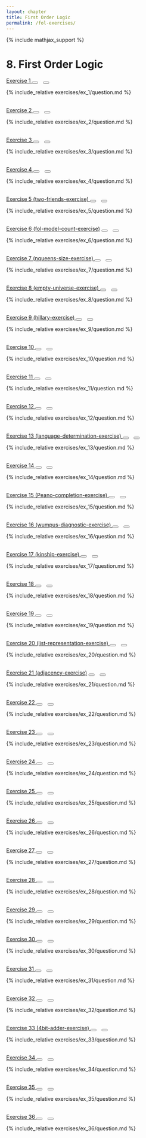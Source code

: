 ```yaml
---
layout: chapter
title: First Order Logic
permalink: /fol-exercises/
---
```


{% include mathjax_support %}

# 8. First Order Logic

<div class="card">
    <div class="card-header p-2">
        <a href='ex_1/' class="p-2">Exercise 1 </a>
        <button type="button" class="btn btn-dark float-right" title="Bookmark Exercise" onclick="bookmark('ch8ex1');" href="#"><i id="ch8ex1" class="fas fa-bookmark" style="color:white"></i></button>
        <button type="button" class="btn btn-dark float-right" style="margin-left:10px; margin-right:10px;" title="Upvote Exercise" onclick="upvote('ex8.1');" href="#"><i id="ch8ex1" class="fas fa-thumbs-up" style="color:white"></i></button>
    </div>
    <div class="card-body">
        <p class="card-text">{% include_relative exercises/ex_1/question.md %}</p>
    </div>
</div>

<br>

<div class="card">
    <div class="card-header p-2">
        <a href='ex_2/' class="p-2">Exercise 2 </a>
        <button type="button" class="btn btn-dark float-right" title="Bookmark Exercise" onclick="bookmark('ch8ex2');" href="#"><i id="ch8ex2" class="fas fa-bookmark" style="color:white"></i></button>
        <button type="button" class="btn btn-dark float-right" style="margin-left:10px; margin-right:10px;" title="Upvote Exercise" onclick="upvote('ex8.2');" href="#"><i id="ch8ex2" class="fas fa-thumbs-up" style="color:white"></i></button>
    </div>
    <div class="card-body">
        <p class="card-text">{% include_relative exercises/ex_2/question.md %}</p>
    </div>
</div>

<br>

<div class="card">
    <div class="card-header p-2">
        <a href='ex_3/' class="p-2">Exercise 3 </a>
        <button type="button" class="btn btn-dark float-right" title="Bookmark Exercise" onclick="bookmark('ch8ex3');" href="#"><i id="ch8ex3" class="fas fa-bookmark" style="color:white"></i></button>
        <button type="button" class="btn btn-dark float-right" style="margin-left:10px; margin-right:10px;" title="Upvote Exercise" onclick="upvote('ex8.3');" href="#"><i id="ch8ex3" class="fas fa-thumbs-up" style="color:white"></i></button>
    </div>
    <div class="card-body">
        <p class="card-text">{% include_relative exercises/ex_3/question.md %}</p>
    </div>
</div>

<br>

<div class="card">
    <div class="card-header p-2">
        <a href='ex_4/' class="p-2">Exercise 4  </a>
        <button type="button" class="btn btn-dark float-right" title="Bookmark Exercise" onclick="bookmark('ch8ex4');" href="#"><i id="ch8ex4" class="fas fa-bookmark" style="color:white"></i></button>
        <button type="button" class="btn btn-dark float-right" style="margin-left:10px; margin-right:10px;" title="Upvote Exercise" onclick="upvote('ex8.4');" href="#"><i id="ch8ex4" class="fas fa-thumbs-up" style="color:white"></i></button>
    </div>
    <div class="card-body">
        <p class="card-text">{% include_relative exercises/ex_4/question.md %}</p>
    </div>
</div>

<br>

<div class="card">
    <div class="card-header p-2">
        <a href='ex_5/' class="p-2">Exercise 5 (two-friends-exercise) </a>
        <button type="button" class="btn btn-dark float-right" title="Bookmark Exercise" onclick="bookmark('ch8ex5');" href="#"><i id="ch8ex5" class="fas fa-bookmark" style="color:white"></i></button>
        <button type="button" class="btn btn-dark float-right" style="margin-left:10px; margin-right:10px;" title="Upvote Exercise" onclick="upvote('ex8.5');" href="#"><i id="ch8ex5" class="fas fa-thumbs-up" style="color:white"></i></button>
    </div>
    <div class="card-body">
        <p class="card-text">{% include_relative exercises/ex_5/question.md %}</p>
    </div>
</div>

<br>

<div class="card">
    <div class="card-header p-2">
        <a href='ex_6/' class="p-2">Exercise 6 (fol-model-count-exercise)</a>
        <button type="button" class="btn btn-dark float-right" title="Bookmark Exercise" onclick="bookmark('ch8ex6');" href="#"><i id="ch8ex6" class="fas fa-bookmark" style="color:white"></i></button>
        <button type="button" class="btn btn-dark float-right" style="margin-left:10px; margin-right:10px;" title="Upvote Exercise" onclick="upvote('ex8.6');" href="#"><i id="ch8ex6" class="fas fa-thumbs-up" style="color:white"></i></button>
    </div>
    <div class="card-body">
        <p class="card-text">{% include_relative exercises/ex_6/question.md %}</p>
    </div>
</div>

<br>

<div class="card">
    <div class="card-header p-2">
        <a href='ex_7/' class="p-2">Exercise 7 (nqueens-size-exercise) </a>
        <button type="button" class="btn btn-dark float-right" title="Bookmark Exercise" onclick="bookmark('ch8ex7');" href="#"><i id="ch8ex7" class="fas fa-bookmark" style="color:white"></i></button>
        <button type="button" class="btn btn-dark float-right" style="margin-left:10px; margin-right:10px;" title="Upvote Exercise" onclick="upvote('ex8.7');" href="#"><i id="ch8ex7" class="fas fa-thumbs-up" style="color:white"></i></button>
    </div>
    <div class="card-body">
        <p class="card-text">{% include_relative exercises/ex_7/question.md %}</p>
    </div>
</div>

<br>

<div class="card">
    <div class="card-header p-2">
        <a href='ex_8/' class="p-2">Exercise 8 (empty-universe-exercise) </a>
        <button type="button" class="btn btn-dark float-right" title="Bookmark Exercise" onclick="bookmark('ch8ex8');" href="#"><i id="ch8ex8" class="fas fa-bookmark" style="color:white"></i></button>
        <button type="button" class="btn btn-dark float-right" style="margin-left:10px; margin-right:10px;" title="Upvote Exercise" onclick="upvote('ex8.8');" href="#"><i id="ch8ex8" class="fas fa-thumbs-up" style="color:white"></i></button>
    </div>
    <div class="card-body">
        <p class="card-text">{% include_relative exercises/ex_8/question.md %}</p>
    </div>
</div>

<br>

<div class="card">
    <div class="card-header p-2">
        <a href='ex_9/' class="p-2">Exercise 9 (hillary-exercise) </a>
        <button type="button" class="btn btn-dark float-right" title="Bookmark Exercise" onclick="bookmark('ch8ex9');" href="#"><i id="ch8ex9" class="fas fa-bookmark" style="color:white"></i></button>
        <button type="button" class="btn btn-dark float-right" style="margin-left:10px; margin-right:10px;" title="Upvote Exercise" onclick="upvote('ex8.9');" href="#"><i id="ch8ex9" class="fas fa-thumbs-up" style="color:white"></i></button>
    </div>
    <div class="card-body">
        <p class="card-text">{% include_relative exercises/ex_9/question.md %}</p>
    </div>
</div>

<br>

<div class="card">
    <div class="card-header p-2">
        <a href='ex_10/' class="p-2">Exercise 10 </a>
        <button type="button" class="btn btn-dark float-right" title="Bookmark Exercise" onclick="bookmark('ch8ex10');" href="#"><i id="ch8ex10" class="fas fa-bookmark" style="color:white"></i></button>
        <button type="button" class="btn btn-dark float-right" style="margin-left:10px; margin-right:10px;" title="Upvote Exercise" onclick="upvote('ex8.10');" href="#"><i id="ch8ex10" class="fas fa-thumbs-up" style="color:white"></i></button>
    </div>
    <div class="card-body">
        <p class="card-text">{% include_relative exercises/ex_10/question.md %}</p>
    </div>
</div>

<br>


<div class="card">
    <div class="card-header p-2">
        <a href='ex_11/' class="p-2">Exercise 11 </a>
        <button type="button" class="btn btn-dark float-right" title="Bookmark Exercise" onclick="bookmark('ch8ex11');" href="#"><i id="ch8ex11" class="fas fa-bookmark" style="color:white"></i></button>
        <button type="button" class="btn btn-dark float-right" style="margin-left:10px; margin-right:10px;" title="Upvote Exercise" onclick="upvote('ex8.11');" href="#"><i id="ch8ex11" class="fas fa-thumbs-up" style="color:white"></i></button>
    </div>
    <div class="card-body">
        <p class="card-text">{% include_relative exercises/ex_11/question.md %}</p>
    </div>
</div>

<br>

<div class="card">
    <div class="card-header p-2">
        <a href='ex_12/' class="p-2">Exercise 12 </a>
        <button type="button" class="btn btn-dark float-right" title="Bookmark Exercise" onclick="bookmark('ch8ex12');" href="#"><i id="ch8ex12" class="fas fa-bookmark" style="color:white"></i></button>
        <button type="button" class="btn btn-dark float-right" style="margin-left:10px; margin-right:10px;" title="Upvote Exercise" onclick="upvote('ex8.12');" href="#"><i id="ch8ex12" class="fas fa-thumbs-up" style="color:white"></i></button>
    </div>
    <div class="card-body">
        <p class="card-text">{% include_relative exercises/ex_12/question.md %}</p>
    </div>
</div>

<br>

<div class="card">
    <div class="card-header p-2">
        <a href='ex_13/' class="p-2">Exercise 13 (language-determination-exercise) </a>
        <button type="button" class="btn btn-dark float-right" title="Bookmark Exercise" onclick="bookmark('ch8ex13');" href="#"><i id="ch8ex13" class="fas fa-bookmark" style="color:white"></i></button>
        <button type="button" class="btn btn-dark float-right" style="margin-left:10px; margin-right:10px;" title="Upvote Exercise" onclick="upvote('ex8.13');" href="#"><i id="ch8ex13" class="fas fa-thumbs-up" style="color:white"></i></button>
    </div>
    <div class="card-body">
        <p class="card-text">{% include_relative exercises/ex_13/question.md %}</p>
    </div>
</div>

<br>

<div class="card">
    <div class="card-header p-2">
        <a href='ex_14/' class="p-2">Exercise 14 </a>
        <button type="button" class="btn btn-dark float-right" title="Bookmark Exercise" onclick="bookmark('ch8ex14');" href="#"><i id="ch8ex14" class="fas fa-bookmark" style="color:white"></i></button>
        <button type="button" class="btn btn-dark float-right" style="margin-left:10px; margin-right:10px;" title="Upvote Exercise" onclick="upvote('ex8.14');" href="#"><i id="ch8ex14" class="fas fa-thumbs-up" style="color:white"></i></button>
    </div>
    <div class="card-body">
        <p class="card-text">{% include_relative exercises/ex_14/question.md %}</p>
    </div>
</div>

<br>

<div class="card">
    <div class="card-header p-2">
        <a href='ex_15/' class="p-2">Exercise 15 (Peano-completion-exercise) </a>
        <button type="button" class="btn btn-dark float-right" title="Bookmark Exercise" onclick="bookmark('ch8ex15');" href="#"><i id="ch8ex15" class="fas fa-bookmark" style="color:white"></i></button>
        <button type="button" class="btn btn-dark float-right" style="margin-left:10px; margin-right:10px;" title="Upvote Exercise" onclick="upvote('ex8.15');" href="#"><i id="ch8ex15" class="fas fa-thumbs-up" style="color:white"></i></button>
    </div>
    <div class="card-body">
        <p class="card-text">{% include_relative exercises/ex_15/question.md %}</p>
    </div>
</div>

<br>

<div class="card">
    <div class="card-header p-2">
        <a href='ex_16/' class="p-2">Exercise 16 (wumpus-diagnostic-exercise) </a>
        <button type="button" class="btn btn-dark float-right" title="Bookmark Exercise" onclick="bookmark('ch8ex16');" href="#"><i id="ch8ex16" class="fas fa-bookmark" style="color:white"></i></button>
        <button type="button" class="btn btn-dark float-right" style="margin-left:10px; margin-right:10px;" title="Upvote Exercise" onclick="upvote('ex8.16');" href="#"><i id="ch8ex16" class="fas fa-thumbs-up" style="color:white"></i></button>
    </div>
    <div class="card-body">
        <p class="card-text">{% include_relative exercises/ex_16/question.md %}</p>
    </div>
</div>

<br>

<div class="card">
    <div class="card-header p-2">
        <a href='ex_17/' class="p-2">Exercise 17 (kinship-exercise) </a>
        <button type="button" class="btn btn-dark float-right" title="Bookmark Exercise" onclick="bookmark('ch8ex17');" href="#"><i id="ch8ex17" class="fas fa-bookmark" style="color:white"></i></button>
        <button type="button" class="btn btn-dark float-right" style="margin-left:10px; margin-right:10px;" title="Upvote Exercise" onclick="upvote('ex8.17');" href="#"><i id="ch8ex17" class="fas fa-thumbs-up" style="color:white"></i></button>
    </div>
    <div class="card-body">
        <p class="card-text">{% include_relative exercises/ex_17/question.md %}</p>
    </div>
</div>

<br>

<div class="card">
    <div class="card-header p-2">
        <a href='ex_18/' class="p-2">Exercise 18 </a>
        <button type="button" class="btn btn-dark float-right" title="Bookmark Exercise" onclick="bookmark('ch8ex18');" href="#"><i id="ch8ex18" class="fas fa-bookmark" style="color:white"></i></button>
        <button type="button" class="btn btn-dark float-right" style="margin-left:10px; margin-right:10px;" title="Upvote Exercise" onclick="upvote('ex8.18');" href="#"><i id="ch8ex18" class="fas fa-thumbs-up" style="color:white"></i></button>
    </div>
    <div class="card-body">
        <p class="card-text">{% include_relative exercises/ex_18/question.md %}</p>
    </div>
</div>

<br>

<div class="card">
    <div class="card-header p-2">
        <a href='ex_19/' class="p-2">Exercise 19 </a>
        <button type="button" class="btn btn-dark float-right" title="Bookmark Exercise" onclick="bookmark('ch8ex19');" href="#"><i id="ch8ex19" class="fas fa-bookmark" style="color:white"></i></button>
        <button type="button" class="btn btn-dark float-right" style="margin-left:10px; margin-right:10px;" title="Upvote Exercise" onclick="upvote('ex8.19');" href="#"><i id="ch8ex19" class="fas fa-thumbs-up" style="color:white"></i></button>
    </div>
    <div class="card-body">
        <p class="card-text">{% include_relative exercises/ex_19/question.md %}</p>
    </div>
</div>

<br>

<div class="card">
    <div class="card-header p-2">
        <a href='ex_20/' class="p-2">Exercise 20 (list-representation-exercise) </a>
        <button type="button" class="btn btn-dark float-right" title="Bookmark Exercise" onclick="bookmark('ch8ex20');" href="#"><i id="ch8ex20" class="fas fa-bookmark" style="color:white"></i></button>
        <button type="button" class="btn btn-dark float-right" style="margin-left:10px; margin-right:10px;" title="Upvote Exercise" onclick="upvote('ex8.20');" href="#"><i id="ch8ex20" class="fas fa-thumbs-up" style="color:white"></i></button>
    </div>
    <div class="card-body">
        <p class="card-text">{% include_relative exercises/ex_20/question.md %}</p>
    </div>
</div>

<br>

<div class="card">
    <div class="card-header p-2">
        <a href='ex_21/' class="p-2">Exercise 21 (adjacency-exercise)</a>
        <button type="button" class="btn btn-dark float-right" title="Bookmark Exercise" onclick="bookmark('ch8ex21');" href="#"><i id="ch8ex21" class="fas fa-bookmark" style="color:white"></i></button>
        <button type="button" class="btn btn-dark float-right" style="margin-left:10px; margin-right:10px;" title="Upvote Exercise" onclick="upvote('ex8.21');" href="#"><i id="ch8ex21" class="fas fa-thumbs-up" style="color:white"></i></button>
    </div>
    <div class="card-body">
        <p class="card-text">{% include_relative exercises/ex_21/question.md %}</p>
    </div>
</div>

<br>

<div class="card">
    <div class="card-header p-2">
        <a href='ex_22/' class="p-2">Exercise 22 </a>
        <button type="button" class="btn btn-dark float-right" title="Bookmark Exercise" onclick="bookmark('ch8ex22');" href="#"><i id="ch8ex22" class="fas fa-bookmark" style="color:white"></i></button>
        <button type="button" class="btn btn-dark float-right" style="margin-left:10px; margin-right:10px;" title="Upvote Exercise" onclick="upvote('ex8.22');" href="#"><i id="ch8ex22" class="fas fa-thumbs-up" style="color:white"></i></button>
    </div>
    <div class="card-body">
        <p class="card-text">{% include_relative exercises/ex_22/question.md %}</p>
    </div>
</div>

<br>

<div class="card">
    <div class="card-header p-2">
        <a href='ex_23/' class="p-2">Exercise 23 </a>
        <button type="button" class="btn btn-dark float-right" title="Bookmark Exercise" onclick="bookmark('ch8ex23');" href="#"><i id="ch8ex23" class="fas fa-bookmark" style="color:white"></i></button>
        <button type="button" class="btn btn-dark float-right" style="margin-left:10px; margin-right:10px;" title="Upvote Exercise" onclick="upvote('ex8.23');" href="#"><i id="ch8ex23" class="fas fa-thumbs-up" style="color:white"></i></button>
    </div>
    <div class="card-body">
        <p class="card-text">{% include_relative exercises/ex_23/question.md %}</p>
    </div>
</div>

<br>

<div class="card">
    <div class="card-header p-2">
        <a href='ex_24/' class="p-2">Exercise 24 </a>
        <button type="button" class="btn btn-dark float-right" title="Bookmark Exercise" onclick="bookmark('ch8ex24');" href="#"><i id="ch8ex24" class="fas fa-bookmark" style="color:white"></i></button>
        <button type="button" class="btn btn-dark float-right" style="margin-left:10px; margin-right:10px;" title="Upvote Exercise" onclick="upvote('ex8.24');" href="#"><i id="ch8ex24" class="fas fa-thumbs-up" style="color:white"></i></button>
    </div>
    <div class="card-body">
        <p class="card-text">{% include_relative exercises/ex_24/question.md %}</p>
    </div>
</div>

<br>

<div class="card">
    <div class="card-header p-2">
        <a href='ex_25/' class="p-2">Exercise 25 </a>
        <button type="button" class="btn btn-dark float-right" title="Bookmark Exercise" onclick="bookmark('ch8ex25');" href="#"><i id="ch8ex25" class="fas fa-bookmark" style="color:white"></i></button>
        <button type="button" class="btn btn-dark float-right" style="margin-left:10px; margin-right:10px;" title="Upvote Exercise" onclick="upvote('ex8.25');" href="#"><i id="ch8ex25" class="fas fa-thumbs-up" style="color:white"></i></button>
    </div>
    <div class="card-body">
        <p class="card-text">{% include_relative exercises/ex_25/question.md %}</p>
    </div>
</div>

<br>

<div class="card">
    <div class="card-header p-2">
        <a href='ex_26/' class="p-2">Exercise 26 </a>
        <button type="button" class="btn btn-dark float-right" title="Bookmark Exercise" onclick="bookmark('ch8ex26');" href="#"><i id="ch8ex26" class="fas fa-bookmark" style="color:white"></i></button>
        <button type="button" class="btn btn-dark float-right" style="margin-left:10px; margin-right:10px;" title="Upvote Exercise" onclick="upvote('ex8.26');" href="#"><i id="ch8ex26" class="fas fa-thumbs-up" style="color:white"></i></button>
    </div>
    <div class="card-body">
        <p class="card-text">{% include_relative exercises/ex_26/question.md %}</p>
    </div>
</div>

<br>

<div class="card">
    <div class="card-header p-2">
        <a href='ex_27/' class="p-2">Exercise 27 </a>
        <button type="button" class="btn btn-dark float-right" title="Bookmark Exercise" onclick="bookmark('ch8ex27');" href="#"><i id="ch8ex27" class="fas fa-bookmark" style="color:white"></i></button>
        <button type="button" class="btn btn-dark float-right" style="margin-left:10px; margin-right:10px;" title="Upvote Exercise" onclick="upvote('ex8.27');" href="#"><i id="ch8ex27" class="fas fa-thumbs-up" style="color:white"></i></button>
    </div>
    <div class="card-body">
        <p class="card-text">{% include_relative exercises/ex_27/question.md %}</p>
    </div>
</div>

<br>

<div class="card">
    <div class="card-header p-2">
        <a href='ex_28/' class="p-2">Exercise 28 </a>
        <button type="button" class="btn btn-dark float-right" title="Bookmark Exercise" onclick="bookmark('ch8ex28');" href="#"><i id="ch8ex28" class="fas fa-bookmark" style="color:white"></i></button>
        <button type="button" class="btn btn-dark float-right" style="margin-left:10px; margin-right:10px;" title="Upvote Exercise" onclick="upvote('ex8.28');" href="#"><i id="ch8ex28" class="fas fa-thumbs-up" style="color:white"></i></button>
    </div>
    <div class="card-body">
        <p class="card-text">{% include_relative exercises/ex_28/question.md %}</p>
    </div>
</div>

<br>

<div class="card">
    <div class="card-header p-2">
        <a href='ex_29/' class="p-2">Exercise 29 </a>
        <button type="button" class="btn btn-dark float-right" title="Bookmark Exercise" onclick="bookmark('ch8ex29');" href="#"><i id="ch8ex29" class="fas fa-bookmark" style="color:white"></i></button>
        <button type="button" class="btn btn-dark float-right" style="margin-left:10px; margin-right:10px;" title="Upvote Exercise" onclick="upvote('ex8.29');" href="#"><i id="ch8ex29" class="fas fa-thumbs-up" style="color:white"></i></button>
    </div>
    <div class="card-body">
        <p class="card-text">{% include_relative exercises/ex_29/question.md %}</p>
    </div>
</div>

<br>

<div class="card">
    <div class="card-header p-2">
        <a href='ex_30/' class="p-2">Exercise 30 </a>
        <button type="button" class="btn btn-dark float-right" title="Bookmark Exercise" onclick="bookmark('ch8ex30');" href="#"><i id="ch8ex30" class="fas fa-bookmark" style="color:white"></i></button>
        <button type="button" class="btn btn-dark float-right" style="margin-left:10px; margin-right:10px;" title="Upvote Exercise" onclick="upvote('ex8.30');" href="#"><i id="ch8ex30" class="fas fa-thumbs-up" style="color:white"></i></button>
    </div>
    <div class="card-body">
        <p class="card-text">{% include_relative exercises/ex_30/question.md %}</p>
    </div>
</div>

<br>

<div class="card">
    <div class="card-header p-2">
        <a href='ex_31/' class="p-2">Exercise 31 </a>
        <button type="button" class="btn btn-dark float-right" title="Bookmark Exercise" onclick="bookmark('ch8ex31');" href="#"><i id="ch8ex31" class="fas fa-bookmark" style="color:white"></i></button>
        <button type="button" class="btn btn-dark float-right" style="margin-left:10px; margin-right:10px;" title="Upvote Exercise" onclick="upvote('ex8.31');" href="#"><i id="ch8ex31" class="fas fa-thumbs-up" style="color:white"></i></button>
    </div>
    <div class="card-body">
        <p class="card-text">{% include_relative exercises/ex_31/question.md %}</p>
    </div>
</div>

<br>

<div class="card">
    <div class="card-header p-2">
        <a href='ex_32/' class="p-2">Exercise 32 </a>
        <button type="button" class="btn btn-dark float-right" title="Bookmark Exercise" onclick="bookmark('ch8ex32');" href="#"><i id="ch8ex32" class="fas fa-bookmark" style="color:white"></i></button>
        <button type="button" class="btn btn-dark float-right" style="margin-left:10px; margin-right:10px;" title="Upvote Exercise" onclick="upvote('ex8.32');" href="#"><i id="ch8ex32" class="fas fa-thumbs-up" style="color:white"></i></button>
    </div>
    <div class="card-body">
        <p class="card-text">{% include_relative exercises/ex_32/question.md %}</p>
    </div>
</div>

<br>

<div class="card">
    <div class="card-header p-2">
        <a href='ex_33/' class="p-2">Exercise 33 (4bit-adder-exercise) </a>
        <button type="button" class="btn btn-dark float-right" title="Bookmark Exercise" onclick="bookmark('ch8ex33');" href="#"><i id="ch8ex33" class="fas fa-bookmark" style="color:white"></i></button>
        <button type="button" class="btn btn-dark float-right" style="margin-left:10px; margin-right:10px;" title="Upvote Exercise" onclick="upvote('ex8.33');" href="#"><i id="ch8ex33" class="fas fa-thumbs-up" style="color:white"></i></button>
    </div>
    <div class="card-body">
        <p class="card-text">{% include_relative exercises/ex_33/question.md %}</p>
    </div>
</div>

<br>

<div class="card">
    <div class="card-header p-2">
        <a href='ex_34/' class="p-2">Exercise 34 </a>
        <button type="button" class="btn btn-dark float-right" title="Bookmark Exercise" onclick="bookmark('ch8ex34');" href="#"><i id="ch8ex34" class="fas fa-bookmark" style="color:white"></i></button>
        <button type="button" class="btn btn-dark float-right" style="margin-left:10px; margin-right:10px;" title="Upvote Exercise" onclick="upvote('ex8.34');" href="#"><i id="ch8ex34" class="fas fa-thumbs-up" style="color:white"></i></button>
    </div>
    <div class="card-body">
        <p class="card-text">{% include_relative exercises/ex_34/question.md %}</p>
    </div>
</div>

<br>

<div class="card">
    <div class="card-header p-2">
        <a href='ex_35/' class="p-2">Exercise 35 </a>
        <button type="button" class="btn btn-dark float-right" title="Bookmark Exercise" onclick="bookmark('ch8ex35');" href="#"><i id="ch8ex35" class="fas fa-bookmark" style="color:white"></i></button>
        <button type="button" class="btn btn-dark float-right" style="margin-left:10px; margin-right:10px;" title="Upvote Exercise" onclick="upvote('ex8.35');" href="#"><i id="ch8ex35" class="fas fa-thumbs-up" style="color:white"></i></button>
    </div>
    <div class="card-body">
        <p class="card-text">{% include_relative exercises/ex_35/question.md %}</p>
    </div>
</div>

<br>

<div class="card">
    <div class="card-header p-2">
        <a href='ex_36/' class="p-2">Exercise 36 </a>
        <button type="button" class="btn btn-dark float-right" title="Bookmark Exercise" onclick="bookmark('ch8ex36');" href="#"><i id="ch8ex36" class="fas fa-bookmark" style="color:white"></i></button>
        <button type="button" class="btn btn-dark float-right" style="margin-left:10px; margin-right:10px;" title="Upvote Exercise" onclick="upvote('ex8.36');" href="#"><i id="ch8ex36" class="fas fa-thumbs-up" style="color:white"></i></button>
    </div>
    <div class="card-body">
        <p class="card-text">{% include_relative exercises/ex_36/question.md %}</p>
    </div>
</div>

<br>
